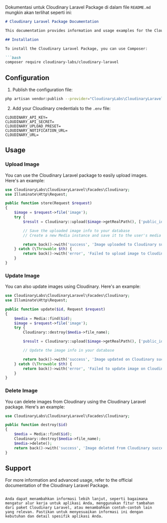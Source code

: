 Dokumentasi untuk Cloudinary Laravel Package di dalam file `README.md` mungkin akan terlihat seperti ini:

```markdown
# Cloudinary Laravel Package Documentation

This documentation provides information and usage examples for the Cloudinary Laravel Package.

## Installation

To install the Cloudinary Laravel Package, you can use Composer:

```bash
composer require cloudinary-labs/cloudinary-laravel
```

## Configuration

1. Publish the configuration file:
```bash
php artisan vendor:publish --provider="CloudinaryLabs\CloudinaryLaravel\ServiceProvider"
```

2. Add your Cloudinary credentials to the `.env` file:
```
CLOUDINARY_API_KEY=
CLOUDINARY_API_SECRET=
CLOUDINARY_UPLOAD_PRESET=
CLOUDINARY_NOTIFICATION_URL=
CLOUDINARY_URL=
```

## Usage

### Upload Image

You can use the Cloudinary Laravel package to easily upload images. Here's an example:

```php
use CloudinaryLabs\CloudinaryLaravel\Facades\Cloudinary;
use Illuminate\Http\Request;

public function store(Request $request)
{
    $image = $request->file('image');
    try {
        $result = Cloudinary::upload($image->getRealPath(), ['public_id' => 'img'.rand()]);

        // Save the uploaded image info to your database
        // Create a new Media instance and save it to the user's media relationship

        return back()->with('success', 'Image uploaded to Cloudinary successfully');
    } catch (\Throwable $th) {
        return back()->with('error', 'Failed to upload image to Cloudinary');
    }
}
```

### Update Image

You can also update images using Cloudinary. Here's an example:

```php
use CloudinaryLabs\CloudinaryLaravel\Facades\Cloudinary;
use Illuminate\Http\Request;

public function update($id, Request $request)
{
    $media = Media::find($id);
    $image = $request->file('image');
    try {
        Cloudinary::destroy($media->file_name);

        $result = Cloudinary::upload($image->getRealPath(), ['public_id' => 'img'.rand()]);

        // Update the image info in your database

        return back()->with('success', 'Image updated on Cloudinary successfully');
    } catch (\Throwable $th) {
        return back()->with('error', 'Failed to update image on Cloudinary');
    }
}
```

### Delete Image

You can delete images from Cloudinary using the Cloudinary Laravel package. Here's an example:

```php
use CloudinaryLabs\CloudinaryLaravel\Facades\Cloudinary;

public function destroy($id)
{
    $media = Media::find($id);
    Cloudinary::destroy($media->file_name);
    $media->delete();
    return back()->with('success', 'Image deleted from Cloudinary successfully');
}
```

## Support

For more information and advanced usage, refer to the official documentation of the Cloudinary Laravel Package.
```

Anda dapat menambahkan informasi lebih lanjut, seperti bagaimana mengatur alur kerja untuk aplikasi Anda, menggunakan fitur tambahan dari paket Cloudinary Laravel, atau menambahkan contoh-contoh lain yang relevan. Pastikan untuk menyesuaikan informasi ini dengan kebutuhan dan detail spesifik aplikasi Anda.
